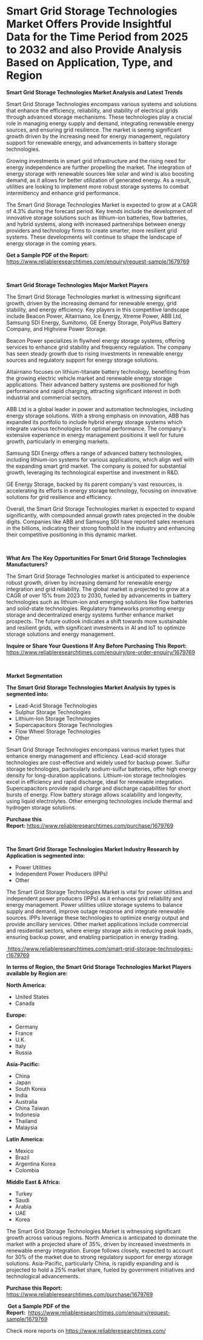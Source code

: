 <p><h1>Smart Grid Storage Technologies Market Offers Provide Insightful Data for the Time Period from 2025 to 2032 and also Provide Analysis Based on Application, Type, and Region</h1></p><p><strong>Smart Grid Storage Technologies Market Analysis and Latest Trends</strong></p>
<p><p>Smart Grid Storage Technologies encompass various systems and solutions that enhance the efficiency, reliability, and stability of electrical grids through advanced storage mechanisms. These technologies play a crucial role in managing energy supply and demand, integrating renewable energy sources, and ensuring grid resilience. The market is seeing significant growth driven by the increasing need for energy management, regulatory support for renewable energy, and advancements in battery storage technologies.</p><p>Growing investments in smart grid infrastructure and the rising need for energy independence are further propelling the market. The integration of energy storage with renewable sources like solar and wind is also boosting demand, as it allows for better utilization of generated energy. As a result, utilities are looking to implement more robust storage systems to combat intermittency and enhance grid performance.</p><p>The Smart Grid Storage Technologies Market is expected to grow at a CAGR of 4.3% during the forecast period. Key trends include the development of innovative storage solutions such as lithium-ion batteries, flow batteries, and hybrid systems, along with increased partnerships between energy providers and technology firms to create smarter, more resilient grid systems. These developments will continue to shape the landscape of energy storage in the coming years.</p></p>
<p><strong>Get a Sample PDF of the Report:&nbsp;</strong> <a href="https://www.reliableresearchtimes.com/enquiry/request-sample/1679769?utm_campaign=2042&utm_medium=2&utm_source=Github&utm_content=ia&utm_term=25032025&utm_id=smart-grid-storage-technologies">https://www.reliableresearchtimes.com/enquiry/request-sample/1679769</a></p>
<p>&nbsp;</p>
<p><strong>Smart Grid Storage Technologies Major Market Players</strong></p>
<p><p>The Smart Grid Storage Technologies market is witnessing significant growth, driven by the increasing demand for renewable energy, grid stability, and energy efficiency. Key players in this competitive landscape include Beacon Power, Altairnano, Ice Energy, Xtreme Power, ABB Ltd, Samsung SDI Energy, Sumitomo, GE Energy Storage, PolyPlus Battery Company, and Highview Power Storage.</p><p>Beacon Power specializes in flywheel energy storage systems, offering services to enhance grid stability and frequency regulation. The company has seen steady growth due to rising investments in renewable energy sources and regulatory support for energy storage solutions.</p><p>Altairnano focuses on lithium-titanate battery technology, benefiting from the growing electric vehicle market and renewable energy storage applications. Their advanced battery systems are positioned for high performance and rapid charging, attracting significant interest in both industrial and commercial sectors.</p><p>ABB Ltd is a global leader in power and automation technologies, including energy storage solutions. With a strong emphasis on innovation, ABB has expanded its portfolio to include hybrid energy storage systems which integrate various technologies for optimal performance. The company's extensive experience in energy management positions it well for future growth, particularly in emerging markets.</p><p>Samsung SDI Energy offers a range of advanced battery technologies, including lithium-ion systems for various applications, which align well with the expanding smart grid market. The company is poised for substantial growth, leveraging its technological expertise and investment in R&D.</p><p>GE Energy Storage, backed by its parent company's vast resources, is accelerating its efforts in energy storage technology, focusing on innovative solutions for grid resilience and efficiency. </p><p>Overall, the Smart Grid Storage Technologies market is expected to expand significantly, with compounded annual growth rates projected in the double digits. Companies like ABB and Samsung SDI have reported sales revenues in the billions, indicating their strong foothold in the industry and enhancing their competitive positioning in this dynamic market.</p></p>
<p>&nbsp;</p>
<p><strong>What Are The Key Opportunities For Smart Grid Storage Technologies Manufacturers?</strong></p>
<p><p>The Smart Grid Storage Technologies market is anticipated to experience robust growth, driven by increasing demand for renewable energy integration and grid reliability. The global market is projected to grow at a CAGR of over 15% from 2023 to 2030, fueled by advancements in battery technologies such as lithium-ion and emerging solutions like flow batteries and solid-state technologies. Regulatory frameworks promoting energy storage and decentralized energy systems further enhance market prospects. The future outlook indicates a shift towards more sustainable and resilient grids, with significant investments in AI and IoT to optimize storage solutions and energy management.</p></p>
<p><strong>Inquire or Share Your Questions If Any Before Purchasing This Report:</strong> <a href="https://www.reliableresearchtimes.com/enquiry/pre-order-enquiry/1679769?utm_campaign=2042&utm_medium=2&utm_source=Github&utm_content=ia&utm_term=25032025&utm_id=smart-grid-storage-technologies">https://www.reliableresearchtimes.com/enquiry/pre-order-enquiry/1679769</a></p>
<p>&nbsp;</p>
<p><strong>Market Segmentation</strong></p>
<p><strong>The Smart Grid Storage Technologies Market Analysis by types is segmented into:</strong></p>
<p><ul><li>Lead-Acid Storage Technologies</li><li>Sulphur Storage Technologies</li><li>Lithium-Ion Storage Technologies</li><li>Supercapacitors Storage Technologies</li><li>Flow Wheel Storage Technologies</li><li>Other</li></ul></p>
<p><p>Smart Grid Storage Technologies encompass various market types that enhance energy management and efficiency. Lead-acid storage technologies are cost-effective and widely used for backup power. Sulfur storage technologies, particularly sodium-sulfur batteries, offer high energy density for long-duration applications. Lithium-ion storage technologies excel in efficiency and rapid discharge, ideal for renewable integration. Supercapacitors provide rapid charge and discharge capabilities for short bursts of energy. Flow battery storage allows scalability and longevity, using liquid electrolytes. Other emerging technologies include thermal and hydrogen storage solutions.</p></p>
<p><strong>Purchase this Report:&nbsp;</strong><a href="https://www.reliableresearchtimes.com/purchase/1679769?utm_campaign=2042&utm_medium=2&utm_source=Github&utm_content=ia&utm_term=25032025&utm_id=smart-grid-storage-technologies">https://www.reliableresearchtimes.com/purchase/1679769</a></p>
<p>&nbsp;</p>
<p><strong>The Smart Grid Storage Technologies Market Industry Research by Application is segmented into:</strong></p>
<p><ul><li>Power Utilities</li><li>Independent Power Producers (IPPs)</li><li>Other</li></ul></p>
<p><p>The Smart Grid Storage Technologies Market is vital for power utilities and independent power producers (IPPs) as it enhances grid reliability and energy management. Power utilities utilize storage systems to balance supply and demand, improve outage response and integrate renewable sources. IPPs leverage these technologies to optimize energy output and provide ancillary services. Other market applications include commercial and residential sectors, where energy storage aids in reducing peak loads, ensuring backup power, and enabling participation in energy trading.</p></p>
<p><a href="https://www.reliableresearchtimes.com/smart-grid-storage-technologies-r1679769?utm_campaign=2042&utm_medium=2&utm_source=Github&utm_content=ia&utm_term=25032025&utm_id=smart-grid-storage-technologies">&nbsp;https://www.reliableresearchtimes.com/smart-grid-storage-technologies-r1679769</a></p>
<p><strong>In terms of Region, the Smart Grid Storage Technologies Market Players available by Region are:</strong></p>
<p>
    <p> <strong> North America: </strong>
        <ul>
            <li>United States</li>
            <li>Canada</li>
        </ul>
        </p> 
    <p> <strong> Europe: </strong>
        <ul>
            <li>Germany</li>
            <li>France</li>
            <li>U.K.</li>
            <li>Italy</li>
            <li>Russia</li>
        </ul>
        </p> 
    <p> <strong> Asia-Pacific: </strong>
        <ul>
            <li>China</li>
            <li>Japan</li>
            <li>South Korea</li>
            <li>India</li>
            <li>Australia</li>
            <li>China Taiwan</li>
            <li>Indonesia</li>
            <li>Thailand</li>
            <li>Malaysia</li>
        </ul>
        </p> 
    <p> <strong> Latin America: </strong>
        <ul>
            <li>Mexico</li>
            <li>Brazil</li>
            <li>Argentina Korea</li>
            <li>Colombia</li>
        </ul>
        </p> 
    <p> <strong> Middle East & Africa: </strong>
        <ul>
            <li>Turkey</li>
            <li>Saudi</li>
            <li>Arabia</li>
            <li>UAE</li>
            <li>Korea</li>
        </ul>
    </p>
    </p>
<p><p>The Smart Grid Storage Technologies Market is witnessing significant growth across various regions. North America is anticipated to dominate the market with a projected share of 35%, driven by increased investments in renewable energy integration. Europe follows closely, expected to account for 30% of the market due to strong regulatory support for energy storage solutions. Asia-Pacific, particularly China, is rapidly expanding and is projected to hold a 25% market share, fueled by government initiatives and technological advancements.</p></p>
<p><strong>Purchase this Report: </strong><a href="https://www.reliableresearchtimes.com/purchase/1679769?utm_campaign=2042&utm_medium=2&utm_source=Github&utm_content=ia&utm_term=25032025&utm_id=smart-grid-storage-technologies">https://www.reliableresearchtimes.com/purchase/1679769</a></p>
<p>&nbsp;<strong>Get a Sample PDF of the Report:&nbsp;&nbsp;</strong><a href="https://www.reliableresearchtimes.com/enquiry/request-sample/1679769?utm_campaign=2042&utm_medium=2&utm_source=Github&utm_content=ia&utm_term=25032025&utm_id=smart-grid-storage-technologies">https://www.reliableresearchtimes.com/enquiry/request-sample/1679769</a></p>
<p><strong></strong></p>
<p>Check more reports on <a href="https://www.reliableresearchtimes.com/?utm_campaign=2042&utm_medium=2&utm_source=Github&utm_content=ia&utm_term=25032025&utm_id=smart-grid-storage-technologies">https://www.reliableresearchtimes.com/</a></p>